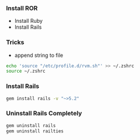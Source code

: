 ### Install ROR
- Install Ruby
- Install Rails

### Tricks
- append string to file
```sh
echo 'source "/etc/profile.d/rvm.sh"' >> ~/.zshrc
source ~/.zshrc
```

### Install Rails
```sh
gem install rails -v "~>5.2"
```

### Uninstall Rails Completely
```sh
gem uninstall rails
gem uninstall railties
```
